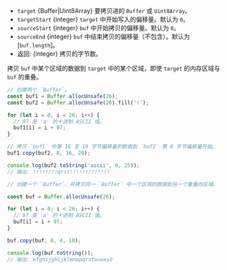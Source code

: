 <!-- YAML
added: v0.1.90
-->

* `target` {Buffer|Uint8Array} 要拷贝进的 `Buffer` 或 `Uint8Array`。
* `targetStart` {integer} `target` 中开始写入的偏移量。默认为 `0`。
* `sourceStart` {integer} `buf` 中开始拷贝的偏移量。默认为 `0`。
* `sourceEnd` {integer} `buf` 中结束拷贝的偏移量（不包含）。默认为 [`buf.length`]。
* 返回: {integer} 拷贝的字节数。

拷贝 `buf` 中某个区域的数据到 `target` 中的某个区域，即使 `target` 的内存区域与 `buf` 的重叠。

```js
// 创建两个 `Buffer`。
const buf1 = Buffer.allocUnsafe(26);
const buf2 = Buffer.allocUnsafe(26).fill('!');

for (let i = 0; i < 26; i++) {
  // 97 是 'a' 的十进制 ASCII 值。
  buf1[i] = i + 97;
}

// 拷贝 `buf1` 中第 16 至 19 字节偏移量的数据到 `buf2` 第 8 字节偏移量开始。
buf1.copy(buf2, 8, 16, 20);

console.log(buf2.toString('ascii', 0, 25));
// 输出: !!!!!!!!qrst!!!!!!!!!!!!!
```

```js
// 创建一个 `Buffer`，并拷贝同一 `Buffer` 中一个区域的数据到另一个重叠的区域。

const buf = Buffer.allocUnsafe(26);

for (let i = 0; i < 26; i++) {
  // 97 是 'a' 的十进制 ASCII 值。
  buf[i] = i + 97;
}

buf.copy(buf, 0, 4, 10);

console.log(buf.toString());
// 输出: efghijghijklmnopqrstuvwxyz
```

